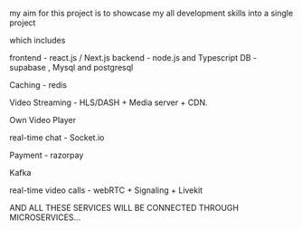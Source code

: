my aim for this project is to showcase my all development skills 
into a single project 

which includes 

frontend - react.js / Next.js 
backend - node.js and Typescript 
DB - supabase , Mysql and postgresql 

Caching - redis 

Video Streaming - HLS/DASH + Media server + CDN.

Own Video Player

real-time chat - Socket.io

Payment - razorpay 

Kafka

real-time video calls - webRTC + Signaling + Livekit 


AND ALL THESE SERVICES WILL BE CONNECTED THROUGH MICROSERVICES...

